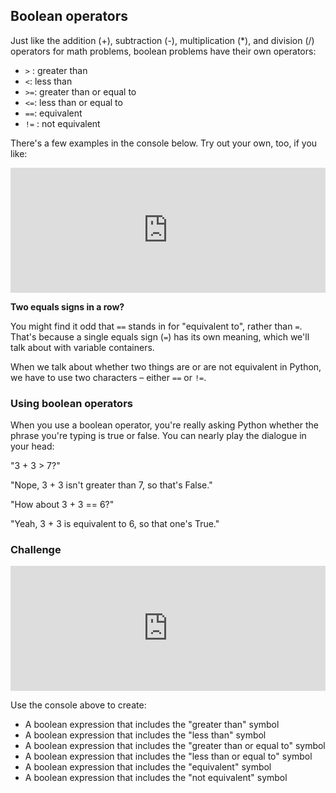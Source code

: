 ## Boolean operators 
Just like the addition (+), subtraction (-), multiplication (*), and division (/) operators for math problems, boolean problems have their own operators:

- `>` : greater than
- `<`: less than
- `>=`: greater than or equal to
- `<=`: less than or equal to
- `==`: equivalent
- `!=` : not equivalent

There's a few examples in the console below. Try out your own, too, if you like: 

<iframe src="https://trinket.io/embed/console/66d4ed2a4f" width="100%" height="200" frameborder="0" marginwidth="0" marginheight="0" allowfullscreen></iframe>

**Two equals signs in a row?**

You might find it odd that `==` stands in for "equivalent to", rather than `=`. That's because a single equals sign (`=`) has its own meaning, which we'll talk about with variable containers.

When we talk about whether two things are or are not equivalent in Python, we have to use two characters – either `==` or `!=`.

### Using boolean operators
When you use a boolean operator, you're really asking Python whether the phrase you're typing is true or false. You can nearly play the dialogue in your head:

"3 + 3 > 7?"

"Nope, 3 + 3 isn't greater than 7, so that's False."

"How about 3 + 3 == 6?"

"Yeah, 3 + 3 is equivalent to 6, so that one's True." 


### Challenge

<iframe src="https://trinket.io/embed/console/86acfa235f" width="100%" height="200" frameborder="0" marginwidth="0" marginheight="0" allowfullscreen></iframe>
 
Use the console above to create:

- A boolean expression that includes the "greater than" symbol
- A boolean expression that includes the "less than" symbol
- A boolean expression that includes the "greater than or equal to" symbol
- A boolean expression that includes the "less than or equal to" symbol
- A boolean expression that includes the "equivalent" symbol
- A boolean expression that includes the "not equivalent" symbol